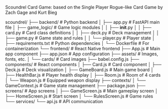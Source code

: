 Scoundrel Card Game:
based on the Single Player Rogue-like Card Game by Zach Gage and Kurt Bieg

scoundrel/
├── backend/               # Python backend
│   ├── app.py             # FastAPI main file
│   ├── game_logic/        # Game logic modules
│   │   ├── __init__.py
│   │   ├── card.py        # Card class definitions
│   │   ├── deck.py        # Deck management
│   │   ├── game.py        # Game state and rules
│   │   └── player.py      # Player state
│   ├── requirements.txt   # Python dependencies
│   └── Dockerfile         # For containerization
└── frontend/              # React Native frontend
    ├── App.js             # Main app component
    ├── app.json           # App configuration
    ├── assets/            # Images, fonts, etc.
    │   └── cards/         # Card images
    ├── babel.config.js
    ├── components/        # React components
    │   ├── Card.js        # Card component
    │   ├── Deck.js        # Deck visualization
    │   ├── GameBoard.js   # Main game board
    │   ├── HealthBar.js   # Player health display
    │   ├── Room.js        # Room of 4 cards
    │   └── Weapon.js      # Equipped weapon display
    ├── contexts/
    │   └── GameContext.js # Game state management
    ├── package.json
    ├── screens/           # App screens
    │   ├── GameScreen.js  # Main gameplay screen
    │   ├── HomeScreen.js  # Start screen
    │   └── RulesScreen.js # Game rules
    └── services/
        └── api.js         # API communication
